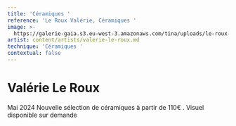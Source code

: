 ```yaml
---
title: 'Céramiques '
reference: 'Le Roux Valérie, Céramiques '
image: >-
  https://galerie-gaia.s3.eu-west-3.amazonaws.com/tina/uploads/le-roux-valerie/IMG_3473.jpg
artist: content/artists/valerie-le-roux.md
technique: 'Céramiques '
contextual: false
---
```


# Valérie Le Roux 

Mai 2024 Nouvelle sélection de céramiques à partir de 110€ . Visuel disponible sur demande 
